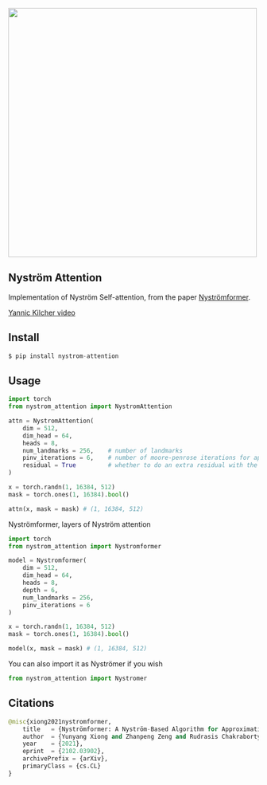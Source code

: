 <img src="./diagram.png" width="500px"></img>

## Nyström Attention

Implementation of Nyström Self-attention, from the paper <a href="https://arxiv.org/abs/2102.03902">Nyströmformer</a>.

<a href="https://www.youtube.com/watch?v=m-zrcmRd7E4">Yannic Kilcher video</a>

## Install

```py
$ pip install nystrom-attention
```

## Usage

```py
import torch
from nystrom_attention import NystromAttention

attn = NystromAttention(
    dim = 512,
    dim_head = 64,
    heads = 8,
    num_landmarks = 256,    # number of landmarks
    pinv_iterations = 6,    # number of moore-penrose iterations for approximating pinverse. 6 was recommended by the paper
    residual = True         # whether to do an extra residual with the value or not. supposedly faster convergence if turned on
)

x = torch.randn(1, 16384, 512)
mask = torch.ones(1, 16384).bool()

attn(x, mask = mask) # (1, 16384, 512)
```

Nyströmformer, layers of Nyström attention

```py
import torch
from nystrom_attention import Nystromformer

model = Nystromformer(
    dim = 512,
    dim_head = 64,
    heads = 8,
    depth = 6,
    num_landmarks = 256,
    pinv_iterations = 6
)

x = torch.randn(1, 16384, 512)
mask = torch.ones(1, 16384).bool()

model(x, mask = mask) # (1, 16384, 512)
```

You can also import it as Nyströmer if you wish

```py
from nystrom_attention import Nystromer
```
## Citations

```py
@misc{xiong2021nystromformer,
    title   = {Nyströmformer: A Nyström-Based Algorithm for Approximating Self-Attention},
    author  = {Yunyang Xiong and Zhanpeng Zeng and Rudrasis Chakraborty and Mingxing Tan and Glenn Fung and Yin Li and Vikas Singh},
    year    = {2021},
    eprint  = {2102.03902},
    archivePrefix = {arXiv},
    primaryClass = {cs.CL}
}
```
